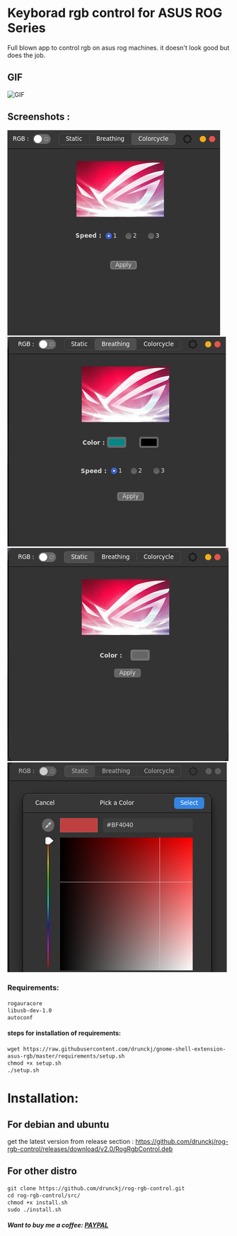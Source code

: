 # Keyborad rgb control for ASUS ROG Series
Full blown app to control rgb on asus rog machines. it doesn't look good but does the job.
## GIF
![GIF](/screenshots/video.gif)
## Screenshots :
![Screenshot](/screenshots/ss1.png)
![Screenshot](/screenshots/ss2.png)
![Screenshot](/screenshots/ss3.png)
![Screenshot](/screenshots/ss4.png)
### Requirements:

    rogauracore
    libusb-dev-1.0
    autoconf
#### steps for installation of requirements:
```
wget https://raw.githubusercontent.com/drunckj/gnome-shell-extension-asus-rgb/master/requirements/setup.sh
chmod +x setup.sh
./setup.sh
```
# Installation:
## For debian and ubuntu
get the latest version  from release section : https://github.com/drunckj/rog-rgb-control/releases/download/v2.0/RogRgbControl.deb
## For other distro
```
git clone https://github.com/drunckj/rog-rgb-control.git
cd rog-rgb-control/src/
chmod +x install.sh
sudo ./install.sh
```



##### Want to buy me a coffee: [PAYPAL](https://paypal.me/drunkcj?locale.x=en_GB)
